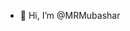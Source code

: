 - 👋 Hi, I’m @MRMubashar


<!---
MRMubashar/MRMubashar is a ✨ special ✨ repository because its `README.md` (this file) appears on your GitHub profile.
You can click the Preview link to take a look at your changes.
--->
